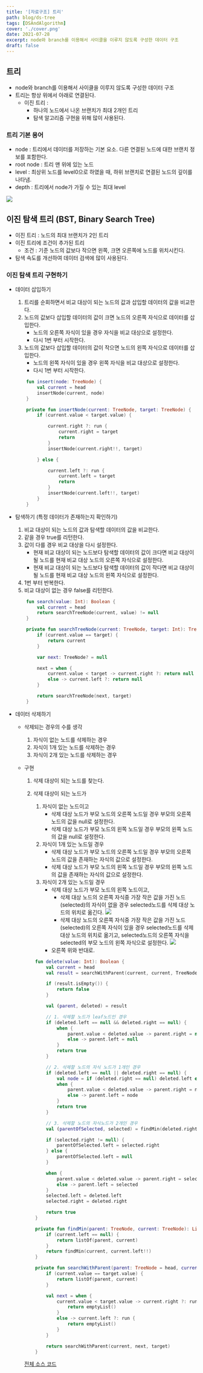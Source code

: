```yaml
---
title: '[자료구조] 트리'
path: blog/ds-tree
tags: [DSAndAlgorithm]
cover: './cover.png'
date: 2021-07-28
excerpt: node와 branch를 이용해서 사이클을 이루지 않도록 구성한 데이터 구조
draft: false
---
```


## 트리

- node와 branch를 이용해서 사이클을 이루지 않도록 구성한 데이터 구조
- 트리는 항상 위에서 아래로 연결된다.
  - 이진 트리 :
    - 하나의 노드에서 나온 브랜치가 최대 2개인 트리
    - 탐색 알고리즘 구현을 위해 많이 사용된다.

### 트리 기본 용어

- node : 트리에서 데이터를 저장하는 기본 요소. 다른 연결된 노드에 대한 브랜치 정보를 포함한다.
- root node : 트리 맨 위에 있는 노드
- level : 최상위 노드를 level0으로 하였을 때, 하위 브랜치로 연결된 노드의 깊이를 나타냄.
- depth : 트리에서 node가 가질 수 있는 최대 level

![](./tree-term.jpeg)

## 이진 탐색 트리 (BST, Binary Search Tree)

- 이진 트리 : 노드의 최대 브랜치가 2인 트리
- 이진 트리에 조건이 추가된 트리
  - 조건 : 기준 노드의 값보다 작으면 왼쪽, 크면 오른쪽에 노드를 위치시킨다.
- 탐색 속도를 개선하여 데이터 검색에 많이 사용된다.

### 이진 탐색 트리 구현하기

- 데이터 삽입하기
  1. 트리를 순회하면서 비교 대상이 되는 노드의 값과 삽입할 데이터의 값을 비교한다.
  2. 노드의 값보다 삽입할 데이터의 값이 크면 노드의 오른쪽 자식으로 데이터를 삽입한다.
     - 노드의 오른쪽 자식이 있을 경우 자식을 비교 대상으로 설정한다.
     - 다시 1번 부터 시작한다.
  3. 노드의 값보다 삽입할 데이터의 값이 작으면 노드의 왼쪽 자식으로 데이터를 삽입한다.
     - 노드의 왼쪽 자식이 있을 경우 왼쪽 자식을 비교 대상으로 설정한다.
     - 다시 1번 부터 시작한다.


    ```kotlin
        fun insert(node: TreeNode) {
            val current = head
            insertNode(current, node)
        }

        private fun insertNode(current: TreeNode, target: TreeNode) {
            if (current.value < target.value) {

                current.right ?: run {
                    current.right = target
                    return
                }
                insertNode(current.right!!, target)

            } else {

                current.left ?: run {
                    current.left = target
                    return
                }
                insertNode(current.left!!, target)
            }
        }


    ```

- 탐색하기 (특정 데이터가 존재하는지 확인하기)

  1. 비교 대상이 되는 노드의 값과 탐색할 데이터의 값을 비교한다.
  2. 같을 경우 true를 리턴한다.
  3. 값이 다를 경우 비교 대상을 다시 설정한다.
     - 현재 비교 대상이 되는 노드보다 탐색할 데이터의 값이 크다면 비교 대상이 될 노드를 현재 비교 대상 노드의 오른쪽 자식으로 설정한다.
     - 현재 비교 대상이 되는 노드보다 탐색할 데이터의 값이 작다면 비교 대상이 될 노드를 현재 비교 대상 노드의 왼쪽 자식으로 설정한다.
  4. 1번 부터 반복한다.
  5. 비교 대상이 없는 경우 false를 리턴한다.

  ```kotlin
      fun search(value: Int): Boolean {
          val current = head
          return searchTreeNode(current, value) != null
      }

      private fun searchTreeNode(current: TreeNode, target: Int): TreeNode? {
          if (current.value == target) {
              return current
          }

          var next: TreeNode? = null

          next = when {
              current.value < target -> current.right ?: return null
              else -> current.left ?: return null
          }

          return searchTreeNode(next, target)
      }
  ```

* 데이터 삭제하기

  - 삭제되는 경우의 수를 생각
    1. 자식이 없는 노드를 삭제하는 경우
    2. 자식이 1개 있는 노드를 삭제하는 경우
    3. 자식이 2개 있는 노드를 삭제하는 경우
  - 구현

    1. 삭제 대상이 되는 노드를 찾는다.
    2. 삭제 대상이 되는 노드가

       1. 자식이 없는 노드이고
          - 삭제 대상 노드가 부모 노드의 오른쪽 노드일 경우 부모의 오른쪽 노드의 값을 null로 설정한다.
          - 삭제 대상 노드가 부모 노드의 왼쪽 노드일 경우 부모의 왼쪽 노드의 값을 null로 설정한다.
       2. 자식이 1개 있는 노드일 경우
          - 삭제 대상 노드가 부모 노드의 오른쪽 노드일 경우 부모의 오른쪽 노드의 값을 존재하는 자식의 값으로 설정한다.
          - 삭제 대상 노드가 부모 노드의 왼쪽 노드일 경우 부모의 왼쪽 노드의 값을 존재하는 자식의 값으로 설정한다.
       3. 자식이 2개 있는 노드일 경우
          - 삭제 대상 노드가 부모 노드의 왼쪽 노드이고,
            - 삭제 대상 노드의 오른쪽 자식중 가장 작은 값을 가진 노드(selected)의 자식이 없을 경우 selected노드를 삭제 대상 노드의 위치로 옮긴다.
              ![](./tree-delete1.jpeg)
            - 삭제 대상 노드의 오른쪽 자식중 가장 작은 값을 가진 노드(selected)의 오른쪽 자식이 있을 경우 selected노드를 삭제 대상 노드의 위치로 옮기고, selected노드의 오른쪽 자식을 selected의 부모 노드의 왼쪽 자식으로 설정한다.
              ![](./tree-delete2.jpeg)
          - 오른쪽 위와 반대로.


    ```kotlin
        fun delete(value: Int): Boolean {
            val current = head
            val result = searchWithParent(current, current, TreeNode(value))

            if (result.isEmpty()) {
                return false
            }

            val (parent, deleted) = result

            // 1. 삭제할 노드가 leaf노드인 경우
            if (deleted.left == null && deleted.right == null) {
                when {
                    parent.value < deleted.value -> parent.right = null
                    else -> parent.left = null
                }
                return true
            }

            // 2. 삭제할 노드의 자식 노드가 1개인 경우
            if (deleted.left == null || deleted.right == null) {
                val node = if (deleted.right == null) deleted.left else deleted.right
                when {
                    parent.value < deleted.value -> parent.right = node
                    else -> parent.left = node
                }
                return true
            }

            // 3. 삭제할 노드의 자식노드가 2개인 경우
            val (parentOfSelected, selected) = findMin(deleted.right!!, deleted.right!!)

            if (selected.right != null) {
                parentOfSelected.left = selected.right
            } else {
                parentOfSelected.left = null
            }

            when {
                parent.value < deleted.value -> parent.right = selected
                else -> parent.left = selected
            }
            selected.left = deleted.left
            selected.right = deleted.right

            return true
        }

        private fun findMin(parent: TreeNode, current: TreeNode): List<TreeNode> {
            if (current.left == null) {
                return listOf(parent, current)
            }
            return findMin(current, current.left!!)
        }

        private fun searchWithParent(parent: TreeNode = head, current: TreeNode = head, target: TreeNode): List<TreeNode> {
            if (current.value == target.value) {
                return listOf(parent, current)
            }

            val next = when {
                current.value < target.value -> current.right ?: run {
                    return emptyList()
                }
                else -> current.left ?: run {
                    return emptyList()
                }
            }

            return searchWithParent(current, next, target)
        }

    ```

    [전체 소스 코드](https://github.com/hyejineee/FastcampusAlgorithm/blob/master/src/main/kotlin/BST.kt)
